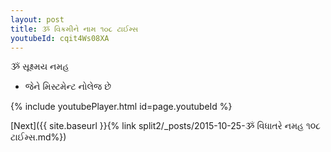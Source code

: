 ```yaml
---
layout: post
title: ૐ વિક્રમીને નામ ૧૦૮ ટાઈમ્સ
youtubeId: cqit4Ws08XA
---
```

 
 
 ૐ સૂક્ષ્મય નમહ  
 
 -  જેને મિસ્ટમેન્ટ નોલેજ છે 
 
  
 
  
 
 
 
 
 
 


{% include youtubePlayer.html id=page.youtubeId %}
 
[Next]({{ site.baseurl }}{% link  split2/_posts/2015-10-25-ૐ વિધાતરે નમહ ૧૦૮ ટાઈમ્સ.md%})
 

